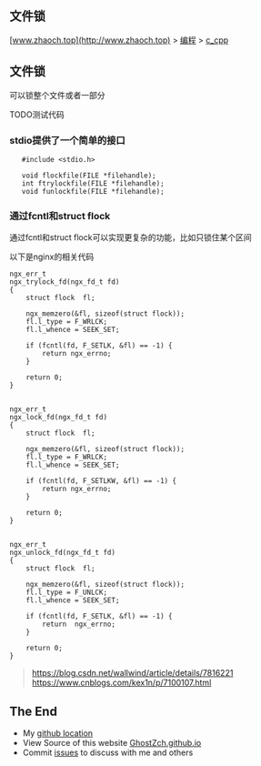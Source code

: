 ## 文件锁

[www.zhaoch.top](http://www.zhaoch.top) > [编程](http://www.zhaoch.top/编程) > [c_cpp](http://www.zhaoch.top/编程/c_cpp)

## 文件锁

可以锁整个文件或者一部分

TODO测试代码

### stdio提供了一个简单的接口

       #include <stdio.h>

       void flockfile(FILE *filehandle);
       int ftrylockfile(FILE *filehandle);
       void funlockfile(FILE *filehandle);


### 通过fcntl和struct flock

通过fcntl和struct flock可以实现更复杂的功能，比如只锁住某个区间

以下是nginx的相关代码

    ngx_err_t
    ngx_trylock_fd(ngx_fd_t fd)
    {
        struct flock  fl;

        ngx_memzero(&fl, sizeof(struct flock));
        fl.l_type = F_WRLCK;
        fl.l_whence = SEEK_SET;

        if (fcntl(fd, F_SETLK, &fl) == -1) {
            return ngx_errno;
        }

        return 0;
    }


    ngx_err_t
    ngx_lock_fd(ngx_fd_t fd)
    {
        struct flock  fl;

        ngx_memzero(&fl, sizeof(struct flock));
        fl.l_type = F_WRLCK;
        fl.l_whence = SEEK_SET;

        if (fcntl(fd, F_SETLKW, &fl) == -1) {
            return ngx_errno;
        }

        return 0;
    }


    ngx_err_t
    ngx_unlock_fd(ngx_fd_t fd)
    {
        struct flock  fl;

        ngx_memzero(&fl, sizeof(struct flock));
        fl.l_type = F_UNLCK;
        fl.l_whence = SEEK_SET;

        if (fcntl(fd, F_SETLK, &fl) == -1) {
            return  ngx_errno;
        }

        return 0;
    }


> https://blog.csdn.net/wallwind/article/details/7816221
> https://www.cnblogs.com/kex1n/p/7100107.html
## The End

+ My [github location](https://github.com/GhostZCH/)
+ View Source of this website [GhostZch.github.io](https://github.com/GhostZCH/GhostZch.github.io/)
+ Commit [issues](https://github.com/GhostZCH/GhostZch.github.io/issues) to discuss with me and others
